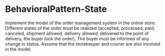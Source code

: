 # BehavioralPattern-State
Implement the model of the order management system in the online store.  Different states of the order must be realized (accepted, processed, paid, canceled, shipment allowed, delivery allowed, delivered to the point of delivery, the buyer took the order).  The buyer must be informed of any change in status. Assume that the storekeeper and courier are also involved in the model.

